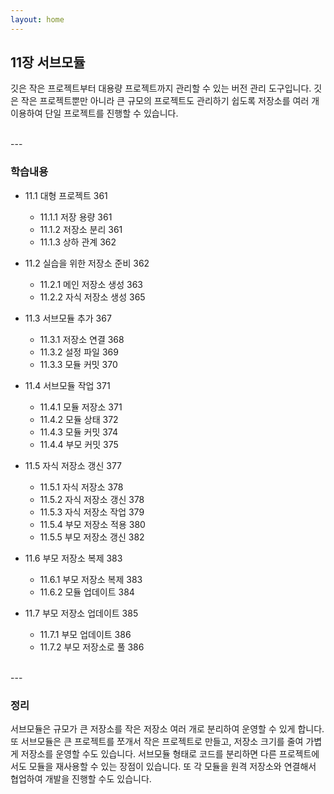 ```yaml
---
layout: home
---
```

## 11장 서브모듈
깃은 작은 프로젝트부터 대용량 프로젝트까지 관리할 수 있는 버전 관리 도구입니다. 깃은 작은 프로젝트뿐만 아니라 큰 규모의 프로젝트도 관리하기 쉽도록 저장소를 여러 개 이용하여 단일 프로젝트를 진행할 수 있습니다.

<br>
---

### 학습내용
* 11.1 대형 프로젝트 361
    + 11.1.1 저장 용량 361
    + 11.1.2 저장소 분리 361
    + 11.1.3 상하 관계 362

* 11.2 실습을 위한 저장소 준비 362
    + 11.2.1 메인 저장소 생성 363
    + 11.2.2 자식 저장소 생성 365

* 11.3 서브모듈 추가 367
    + 11.3.1 저장소 연결 368
    + 11.3.2 설정 파일 369
    + 11.3.3 모듈 커밋 370

* 11.4 서브모듈 작업 371
    + 11.4.1 모듈 저장소 371
    + 11.4.2 모듈 상태 372
    + 11.4.3 모듈 커밋 374
    + 11.4.4 부모 커밋 375

* 11.5 자식 저장소 갱신 377
    + 11.5.1 자식 저장소 378
    + 11.5.2 자식 저장소 갱신 378
    + 11.5.3 자식 저장소 작업 379
    + 11.5.4 부모 저장소 적용 380
    + 11.5.5 부모 저장소 갱신 382

* 11.6 부모 저장소 복제 383
    + 11.6.1 부모 저장소 복제 383
    + 11.6.2 모듈 업데이트 384

* 11.7 부모 저장소 업데이트 385
    + 11.7.1 부모 업데이트 386
    + 11.7.2 부모 저장소로 풀 386

<br>
---

### 정리
서브모듈은 규모가 큰 저장소를 작은 저장소 여러 개로 분리하여 운영할 수 있게 합니다. 또 서브모듈은 큰 프로젝트를 쪼개서 작은 프로젝트로 만들고, 저장소 크기를 줄여 가볍게 저장소를 운영할 수도 있습니다. 서브모듈 형태로 코드를 분리하면 다른 프로젝트에서도 모듈을 재사용할 수 있는 장점이 있습니다. 또 각 모듈을 원격 저장소와 연결해서 협업하여 개발을 진행할 수도 있습니다.  